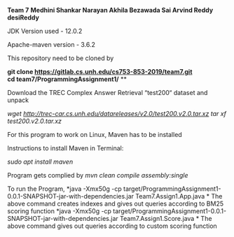 ****Team 7****
**Medhini Shankar Narayan
Akhila Bezawada
Sai Arvind Reddy desiReddy**


JDK Version used - 12.0.2

Apache-maven version - 3.6.2

This repository need to be cloned by 

**git clone https://gitlab.cs.unh.edu/cs753-853-2019/team7.git  
cd team7/ProgrammingAssignment1/**
**

Download the TREC Complex Answer Retrieval “test200“ dataset and unpack

*wget http://trec-car.cs.unh.edu/datareleases/v2.0/test200.v2.0.tar.xz
tar xf test200.v2.0.tar.xz*


For this program to work on Linux, Maven has to be installed

Instructions to install Maven in Terminal:

*sudo apt install maven*


Program gets complied by
*mvn clean compile assembly:single*

To run the Program,
*java -Xmx50g -cp target/ProgrammingAssignment1-0.0.1-SNAPSHOT-jar-with-dependencies.jar Team7.Assign1.App.java *
The above command creates indexes and gives out queries according to BM25 scoring function
*java -Xmx50g -cp target/ProgrammingAssignment1-0.0.1-SNAPSHOT-jar-with-dependencies.jar Team7.Assign1.Score.java *
The above command gives out queries according to custom scoring function










